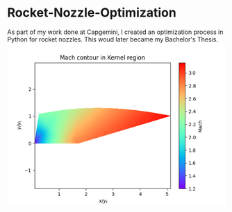 # Rocket-Nozzle-Optimization
As part of my work done at Capgemini, I created an optimization process in Python for rocket nozzles. This woud later became my Bachelor's Thesis.
![alt text](https://github.com/rescolarandres/Rocket-Nozzle-Optimization/blob/main/mach_kernel.png)
